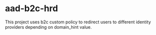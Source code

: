 # aad-b2c-hrd
This project uses b2c custom policy to redirect users to different identity providers depending on domain_hint value.
